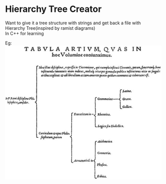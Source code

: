 # Hierarchy Tree Creator
  Want to give it a tree structure with strings and get back a file with Hierarchy Tree(inspired by ramist diagrams)  
  In C++ for learning   

Eg: 
  ![ramist diagram](tree.png)
